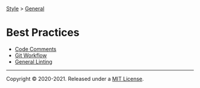 [Style](../README.md#fynish-style) > [General](./README.md)

# Best Practices


- [Code Comments](./all_teams_code_comments.md)
- [Git Workflow](./all_teams_git_workflow.md)
- [General Linting](./all_teams_linting.md)


---
Copyright © 2020-2021. Released under a [MIT License](https://opensource.org/licenses/MIT).
